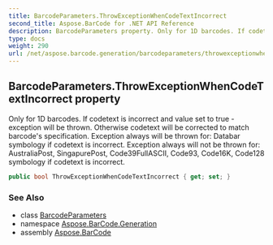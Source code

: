 ```yaml
---
title: BarcodeParameters.ThrowExceptionWhenCodeTextIncorrect
second_title: Aspose.BarCode for .NET API Reference
description: BarcodeParameters property. Only for 1D barcodes. If codetext is incorrect and value set to true  exception will be thrown. Otherwise codetext will be corrected to match barcodes specification. Exception always will be thrown for Databar symbology if codetext is incorrect. Exception always will not be thrown for AustraliaPost SingapurePost Code39FullASCII Code93 Code16K Code128 symbology if codetext is incorrect
type: docs
weight: 290
url: /net/aspose.barcode.generation/barcodeparameters/throwexceptionwhencodetextincorrect/
---
```

## BarcodeParameters.ThrowExceptionWhenCodeTextIncorrect property

Only for 1D barcodes. If codetext is incorrect and value set to true - exception will be thrown. Otherwise codetext will be corrected to match barcode's specification. Exception always will be thrown for: Databar symbology if codetext is incorrect. Exception always will not be thrown for: AustraliaPost, SingapurePost, Code39FullASCII, Code93, Code16K, Code128 symbology if codetext is incorrect.

```csharp
public bool ThrowExceptionWhenCodeTextIncorrect { get; set; }
```

### See Also

* class [BarcodeParameters](../)
* namespace [Aspose.BarCode.Generation](../../../aspose.barcode.generation/)
* assembly [Aspose.BarCode](../../../)


